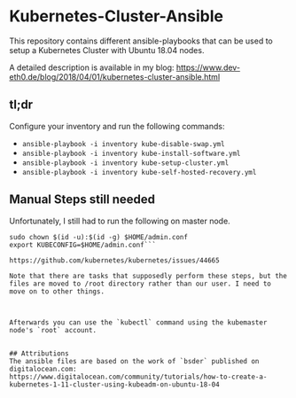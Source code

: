 # Kubernetes-Cluster-Ansible

This repository contains different ansible-playbooks that can be used to setup a Kubernetes Cluster with Ubuntu 18.04 nodes.

A detailed description is available in my blog: https://www.dev-eth0.de/blog/2018/04/01/kubernetes-cluster-ansible.html

## tl;dr
Configure your inventory and run the following commands:

* `ansible-playbook -i inventory kube-disable-swap.yml`
* `ansible-playbook -i inventory kube-install-software.yml`
* `ansible-playbook -i inventory kube-setup-cluster.yml`
* `ansible-playbook -i inventory kube-self-hosted-recovery.yml`


## Manual Steps still needed

Unfortunately, I still had to run the following on master node.

```sudo cp /etc/kubernetes/admin.conf $HOME/
sudo chown $(id -u):$(id -g) $HOME/admin.conf
export KUBECONFIG=$HOME/admin.conf```

https://github.com/kubernetes/kubernetes/issues/44665

Note that there are tasks that supposedly perform these steps, but the files are moved to /root directory rather than our user. I need to move on to other things.



Afterwards you can use the `kubectl` command using the kubemaster node's `root` account.


## Attributions
The ansible files are based on the work of `bsder` published on digitalocean.com:
https://www.digitalocean.com/community/tutorials/how-to-create-a-kubernetes-1-11-cluster-using-kubeadm-on-ubuntu-18-04


  
